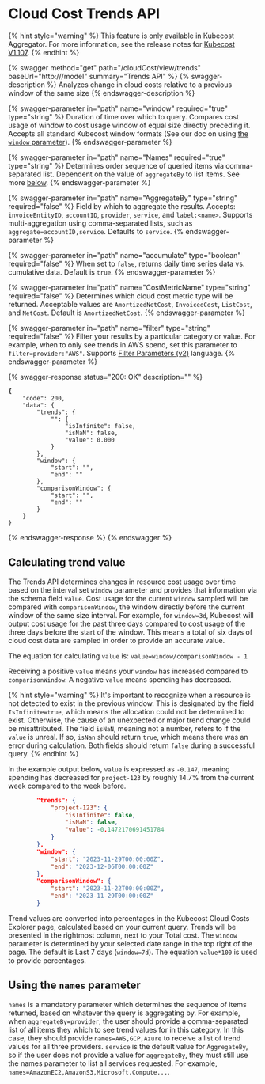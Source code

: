 # Cloud Cost Trends API

{% hint style="warning" %} This feature is only available in Kubecost Aggregator. For more information, see the release notes for [Kubecost V1.107](https://github.com/kubecost/cost-analyzer-helm-chart/releases/tag/v1.107.0). {% endhint %}

{% swagger method="get" path="/cloudCost/view/trends" baseUrl="http://<your-kubecost-address>/model" summary="Trends API" %} {% swagger-description %} Analyzes change in cloud costs relative to a previous window of the same size {% endswagger-description %}

{% swagger-parameter in="path" name="window" required="true" type="string" %}
Duration of time over which to query. Compares cost usage of window to cost usage window of equal size directly preceding it. Accepts all standard Kubecost window formats (See our doc on using [the `window` parameter](https://docs.kubecost.com/apis/apis-overview/assets-api#using-window-parameter)).
{% endswagger-parameter %}

{% swagger-parameter in="path" name="Names" required="true" type="string" %}
Determines order sequence of queried items via comma-separated list. Dependent on the value of `aggregateBy` to list items. See more [below](cloud-cost-trends-api.md#using-the-names-parameter).
{% endswagger-parameter %}

{% swagger-parameter in="path" name="AggregateBy" type="string" required="false" %}
Field by which to aggregate the results. Accepts: `invoiceEntityID`, `accountID`, `provider`, `service`, and `label:<name>`. Supports multi-aggregation using comma-separated lists, such as `aggregate=accountID,service`. Defaults to `service`.
{% endswagger-parameter %}

{% swagger-parameter in="path" name="accumulate" type="boolean" required="false" %}
When set to `false`, returns daily time series data vs. cumulative data. Default is `true`.
{% endswagger-parameter %}

{% swagger-parameter in="path" name="CostMetricName" type="string" required="false" %}
Determines which cloud cost metric type will be returned. Acceptable values are `AmortizedNetCost`, `InvoicedCost`, `ListCost`, and `NetCost`. Default is `AmortizedNetCost`.
{% endswagger-parameter %}

{% swagger-parameter in="path" name="filter" type="string" required="false" %}
Filter your results by a particular category or value. For example, when to only see trends in AWS spend, set this parameter to `filter=provider:"AWS"`. Supports [Filter Parameters (v2)](https://docs.kubecost.com/apis/apis-overview/filters-api) language.
{% endswagger-parameter %}

{% swagger-response status="200: OK" description="" %}
<pre class="language-json"><code class="lang-json"><strong>{
</strong>    "code": 200,
    "data": {
        "trends": {
            "": {
                "isInfinite": false,
                "isNaN": false,
                "value": 0.000
            }
        },
        "window": {
            "start": "",
            "end": ""
        },
        "comparisonWindow": {
            "start": "",
            "end": ""
        }
    }
}
</code></pre>
{% endswagger-response %}
{% endswagger %}

## Calculating trend value

The Trends API determines changes in resource cost usage over time based on the interval set `window` parameter and provides that information via the schema field `value`. Cost usage for the current `window` sampled will be compared with `comparisonWindow`, the window directly before the current window of the same size interval. For example, for `window=3d`, Kubecost will output cost usage for the past three days compared to cost usage of the three days before the start of the window. This means a total of six days of cloud cost data are sampled in order to provide an accurate value.

The equation for calculating `value` is: `value=window/comparisonWindow - 1`

Receiving a positive `value` means your `window` has increased compared to `comparisonWindow`. A negative `value` means spending has decreased.

{% hint style="warning" %}
It's important to recognize when a resource is not detected to exist in the previous window. This is designated by the field `IsInfinite=true`, which means the allocation could not be determined to exist. Otherwise, the cause of an unexpected or major trend change could be misattributed. The field `isNaN`, meaning not a number, refers to if the `value` is unreal. If so, `isNan` should return `true`, which means there was an error during calculation. Both fields should return `false` during a successful query.
{% endhint %}

In the example output below, `value` is expressed as `-0.147`, meaning spending has decreased for `project-123` by roughly 14.7% from the current week compared to the week before.

```json
        "trends": {
            "project-123": {
                "isInfinite": false,
                "isNaN": false,
                "value": -0.1472170691451784
            }
        },
        "window": {
            "start": "2023-11-29T00:00:00Z",
            "end": "2023-12-06T00:00:00Z"
        },
        "comparisonWindow": {
            "start": "2023-11-22T00:00:00Z",
            "end": "2023-11-29T00:00:00Z"
        }
```

Trend values are converted into percentages in the Kubecost Cloud Costs Explorer page, calculated based on your current query. Trends will be presented in the rightmost column, next to your Total cost. The `window` parameter is determined by your selected date range in the top right of the page. The default is Last 7 days (`window=7d`). The equation `value*100` is used to provide percentages.

## Using the `names` parameter

`names` is a mandatory parameter which determines the sequence of items returned, based on whatever the query is aggregating by. For example, when `aggregateBy=provider`, the user should provide a comma-separated list of all items they which to see trend values for in this category. In this case, they should provide `names=AWS,GCP,Azure` to receive a list of trend values for all three providers. `service` is the default value for `AggregateBy`, so if the user does not provide a value for `aggregateBy`, they must still use the names parameter to list all services requested. For example, `names=AmazonEC2,AmazonS3,Microsoft.Compute...`.
